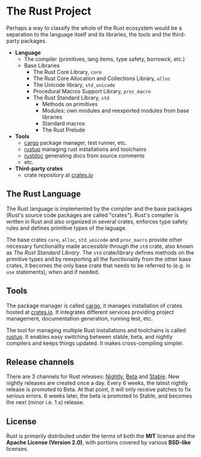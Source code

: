 # The Rust Project

Perhaps a way to classify the whole of the Rust ecosystem would be a separation to the language itself and its libraries, the tools and the third-party packages.

* **Language**
  - The compiler (primitives, lang items, type safety, borrowck, etc.)
  - Base Libraries
    * The Rust Core Library, `core`
    * The Rust Core Allocation and Collections Library, `alloc`
    * The Unicode library, `std_unicode`
    * Procedural Macros Support Library, `proc_macro`
    * The Rust Standard Library, `std`
      - Methods on primitives
      - Modules: own modules and reexported modules from base libraries
      - Standard macros
      - The Rust Prelude
* **Tools**
  - [cargo](https://github.com/rust-lang/cargo) package manager, test runner, etc.
  - [rustup](https://github.com/rust-lang-nursery/rustup.rs) managing rust installations and toolchains
  - [rustdoc](https://github.com/rust-lang/rust/blob/master/src/doc/rustdoc/src/what-is-rustdoc.md) generating docs from source comments
  - etc.
* **Third-party crates**
  - crate repository at [crates.io](https://crates.io/)



## The Rust Language
The Rust language is implemented by the compiler and the base packages (Rust's source code packages are called "crates"). Rust's compiler is written in Rust and also organized in several crates, enforces type safety rules and defines primitive types of the laguage.

The base crates `core`, `alloc`, `std_unicode` and `proc_macro` provide other necessary functionality made accessible through the `std` crate, also known as *The Rust Standard Library*. The `std` crate/library defines methods on the primitive types and by reexporting all the functionality from the other base crates, it becomes the only base crate that needs to be referred to (e.g. in `use` statements), when and if needed.


## Tools
The package manager is called [cargo](https://github.com/rust-lang/cargo), it manages installation of crates hosted at [crates.io](https://crates.io/). It integrates different services providing project management, documentation  generation, running test, etc. 

The tool for managing multiple Rust installations and toolchains is called [rustup](https://github.com/rust-lang-nursery/rustup.rs). It enables easy switching between stable, beta, and nightly compilers and keeps things updated. It makes cross-compiling simpler.


## Release channels
There are 3 channels for Rust releases: [Nightly](https://doc.rust-lang.org/nightly/), [Beta](https://doc.rust-lang.org/beta/) and [Stable](https://doc.rust-lang.org/stable). New nightly releases are created once a day. Every 6 weeks, the latest nightly release is promoted to Beta. At that point, it will only receive patches to fix serious errors. 6 weeks later, the beta is promoted to Stable, and becomes the next (minor i.e. 1.x) release.


## License
Rust is primarily distributed under the terms of both the **MIT** license and the **Apache License (Version 2.0)**, with portions covered by various **BSD-like** licenses.